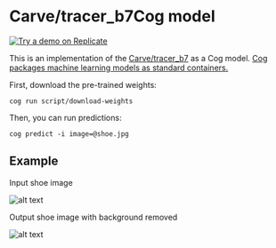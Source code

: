 # Carve/tracer_b7Cog model

[![Try a demo on Replicate](https://replicate.com/lucataco/remove-bg/badge)](https://replicate.com/lucataco/remove-bg)

This is an implementation of the [Carve/tracer_b7](https://huggingface.co/Carve/tracer_b7) as a Cog model. [Cog packages machine learning models as standard containers.](https://github.com/replicate/cog)

First, download the pre-trained weights:

    cog run script/download-weights

Then, you can run predictions:

    cog predict -i image=@shoe.jpg

## Example

Input shoe image

![alt text](shoe.jpg)

Output shoe image with background removed

![alt text](output.png)

